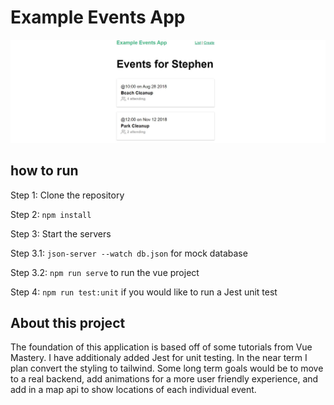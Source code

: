 # Example Events App

<img src="src\assets\screenshot.JPG" alt="html image" width="1000"/>

## how to run

Step 1: Clone the repository

Step 2: `npm install`

Step 3: Start the servers

Step 3.1: `json-server --watch db.json` for mock database

Step 3.2: `npm run serve` to run the vue project

Step 4: `npm run test:unit` if you would like to run a Jest unit test

## About this project

The foundation of this application is based off of some tutorials from Vue Mastery. I have additionaly added Jest for unit testing. In the near term I plan convert the styling to tailwind. Some long term goals would be to move to a real backend, add animations for a more user friendly experience, and add in a map api to show locations of each individual event.
